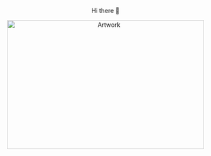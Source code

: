 <p align="center">Hi there 👋</p>
<p align="center">
  <img width="460" height="300" src="https://cdn.designbyhumans.com/user_store_banner/4078058.jpg" alt="Artwork"/>
</p>

<!--
**lucasbrsa/lucasbrsa** is a ✨ _special_ ✨ repository because its `README.md` (this file) appears on your GitHub profile.

Here are some ideas to get you started:

- 🔭 I’m currently working on ...
- 🌱 I’m currently learning ...
- 👯 I’m looking to collaborate on ...
- 🤔 I’m looking for help with ...
- 💬 Ask me about ...
- 📫 How to reach me: ...
- 😄 Pronouns: ...
- ⚡ Fun fact: ...
-->

